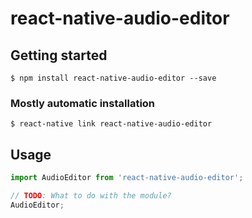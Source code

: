 # react-native-audio-editor

## Getting started

`$ npm install react-native-audio-editor --save`

### Mostly automatic installation

`$ react-native link react-native-audio-editor`

## Usage
```javascript
import AudioEditor from 'react-native-audio-editor';

// TODO: What to do with the module?
AudioEditor;
```
